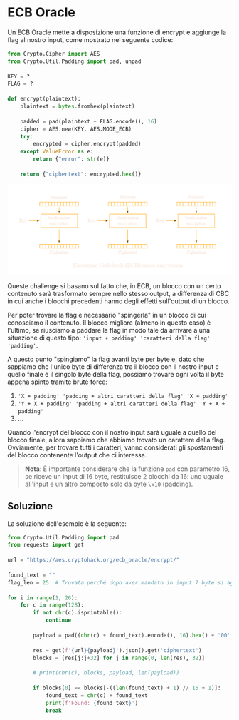 # ECB Oracle

Un ECB Oracle mette a disposizione una funzione di encrypt e aggiunge la flag al nostro input, come mostrato nel seguente codice:

```python
from Crypto.Cipher import AES
from Crypto.Util.Padding import pad, unpad

KEY = ?
FLAG = ?

def encrypt(plaintext):
    plaintext = bytes.fromhex(plaintext)

    padded = pad(plaintext + FLAG.encode(), 16)
    cipher = AES.new(KEY, AES.MODE_ECB)
    try:
        encrypted = cipher.encrypt(padded)
    except ValueError as e:
        return {"error": str(e)}

    return {"ciphertext": encrypted.hex()}
```

![AES ECB](images/ECB.png)

Queste challenge si basano sul fatto che, in ECB, un blocco con un certo contenuto sarà trasformato sempre nello stesso output, a differenza di CBC in cui anche i blocchi precedenti hanno degli effetti sull'output di un blocco.

Per poter trovare la flag è necessario "spingerla" in un blocco di cui conosciamo il contenuto. Il blocco migliore (almeno in questo caso) è l'ultimo, se riusciamo a paddare la flag in modo tale da arrivare a una situazione di questo tipo: `'input + padding' 'caratteri della flag' 'padding'`.

A questo punto "spingiamo" la flag avanti byte per byte e, dato che sappiamo che l'unico byte di differenza tra il blocco con il nostro input e quello finale è il singolo byte della flag, possiamo trovare ogni volta il byte appena spinto tramite brute force:

1. `'X + padding' 'padding + altri caratteri della flag' 'X + padding'`
2. `'Y + X + padding' 'padding + altri caratteri della flag' 'Y + X + padding'`
3. ...

Quando l'encrypt del blocco con il nostro input sarà uguale a quello del blocco finale, allora sappiamo che abbiamo trovato un carattere della flag. Ovviamente, per trovare tutti i caratteri, vanno considerati gli spostamenti del blocco contenente l'output che ci interessa.

> **Nota**: È importante considerare che la funzione `pad` con parametro 16, se riceve un input di 16 byte, restituisce 2 blocchi da 16: uno uguale all'input e un altro composto solo da byte `\x10` (padding).

## Soluzione

La soluzione dell'esempio è la seguente:

```python
from Crypto.Util.Padding import pad
from requests import get

url = "https://aes.cryptohack.org/ecb_oracle/encrypt/"

found_text = ""
flag_len = 25  # Trovata perché dopo aver mandato in input 7 byte si aggiunge un nuovo blocco, quindi 32 - 7 = 25

for i in range(1, 26):
    for c in range(128):
        if not chr(c).isprintable():
            continue
        
        payload = pad((chr(c) + found_text).encode(), 16).hex() + '00' * (7 + i)
    
        res = get(f'{url}{payload}').json().get('ciphertext')
        blocks = [res[j:j+32] for j in range(0, len(res), 32)]
        
        # print(chr(c), blocks, payload, len(payload))
        
        if blocks[0] == blocks[-((len(found_text) + 1) // 16 + 1)]:
            found_text = chr(c) + found_text
            print(f'Found: {found_text}')
            break
```
